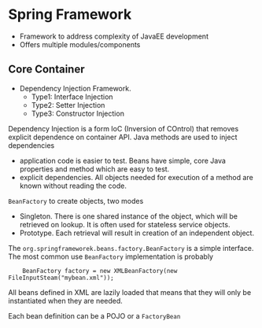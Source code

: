 # Spring Framework

- Framework to address complexity of JavaEE development
- Offers multiple modules/components

## Core Container

- Dependency Injection Framework.
	- Type1: Interface Injection
	- Type2: Setter Injection
	- Type3: Constructor Injection

Dependency Injection is a form IoC (Inversion of COntrol) that removes explicit dependence on container API. Java methods are used to inject dependencies

- application code is easier to test. Beans have simple, core Java properties and method which are easy to test.
- explicit dependencies. All objects needed for execution of a method are known without reading the code.

`BeanFactory` to create objects, two modes

- Singleton. There is one shared instance of the object, which will be retrieved on lookup. It is often used for stateless service objects.
- Prototype. Each retrieval will result in creation of an independent object.

The `org.springframeworek.beans.factory.BeanFactory` is a simple interface. The most common use `BeanFactory` implementation is probably	

		BeanFactory factory = new XMLBeanFactory(new FileInputSteam("mybean.xml"));

All beans defined in XML are lazily loaded that means that they will only be instantiated when they are needed.

Each bean definition can be a POJO or a `FactoryBean`	